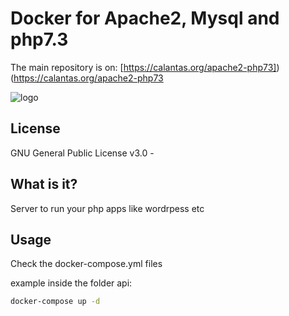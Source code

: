 # Docker for Apache2, Mysql and php7.3

The main repository is on:
[https://calantas.org/apache2-php73])(https://calantas.org/apache2-php73

![logo](https://php.net/images/logos/new-php-logo.png)

## License
GNU General Public License v3.0 -

## What is it?
Server to run your php apps like wordrpess etc

## Usage
Check the docker-compose.yml files

example inside the folder api:
```Bash
docker-compose up -d





